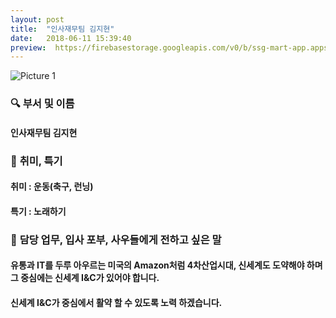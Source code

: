 ```yaml
---
layout: post
title:  "인사재무팀 김지현"
date:   2018-06-11 15:39:40
preview:  https://firebasestorage.googleapis.com/v0/b/ssg-mart-app.appspot.com/o/%EB%8F%99%EA%B8%B0%EC%82%AC%EC%A7%84%2F191911.jpg?alt=media&token=08f90a74-02db-4362-bae7-a1906cd14bba
---
```


![Picture 1](https://firebasestorage.googleapis.com/v0/b/ssg-mart-app.appspot.com/o/%EB%8F%99%EA%B8%B0%EC%82%AC%EC%A7%84%2F191911.jpg?alt=media&token=08f90a74-02db-4362-bae7-a1906cd14bba)

### 🔍 **부서 및 이름**

#### 인사재무팀 김지현

### 🔔 **취미, 특기**

#### 취미 : 운동(축구, 런닝)
  
#### 특기 : 노래하기

### 🔔 **담당 업무, 입사 포부, 사우들에게 전하고 싶은 말**

#### 유통과 IT를 두루 아우르는 미국의 Amazon처럼 4차산업시대, 신세계도 도약해야 하며 그 중심에는 신세계 I&C가 있어야 합니다.
   
#### 신세계 I&C가 중심에서 활약 할 수 있도록 노력 하겠습니다.



